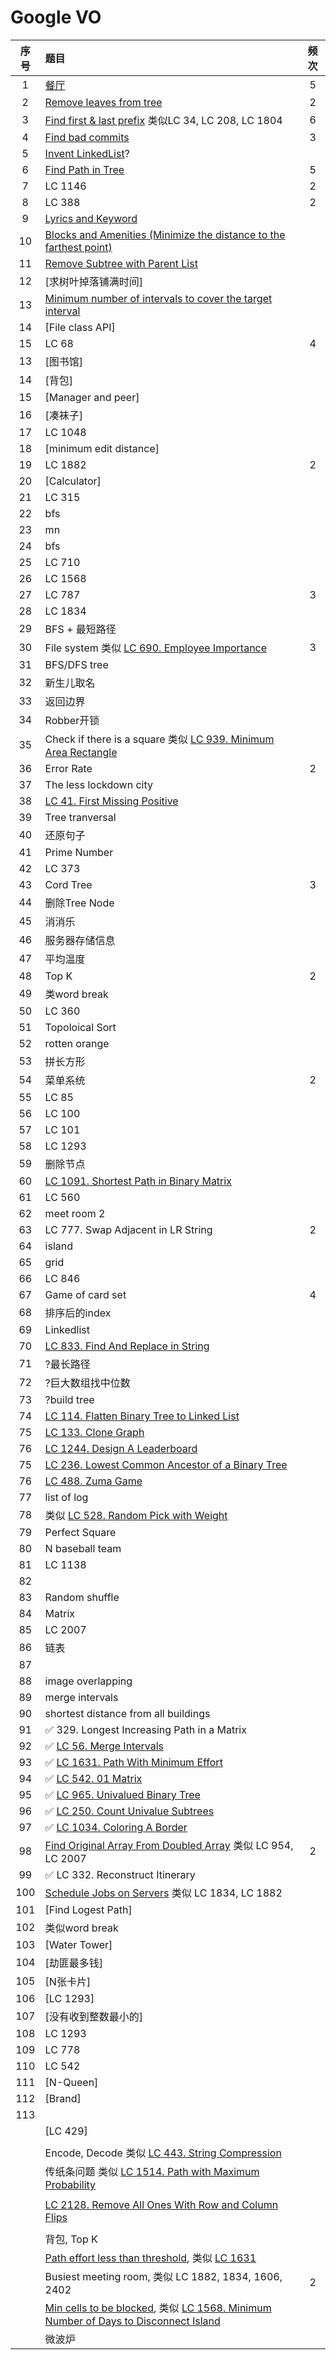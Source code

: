 # Google VO

|序号|题目|频次|
|:---:|:---|:---:|
|1|[餐厅](https://github.com/Na202S/GoogleVO/blob/main/Restaurant.md)|5|
|2|[Remove leaves from tree](https://github.com/Na202S/GoogleVO/blob/main/removeLeaves.md)|2|
|3|[Find first & last prefix](https://github.com/Na202S/GoogleVO/blob/main/find_strings_start_with_prefix.md) 类似LC 34, LC 208, LC 1804|6|
|4|[Find bad commits](https://github.com/Na202S/GoogleVO/blob/main/findBadCommits.md)|3|
|5|[Invent LinkedList]()?||
|6|[Find Path in Tree](https://github.com/Na202S/GoogleVO/blob/main/findPathInTree.md)|5|
|7|LC 1146|2|
|8|LC 388|2|
|9|[Lyrics and Keyword](https://github.com/Na202S/GoogleVO/blob/main/keywordInLyrics.md)||
|10|[Blocks and Amenities (Minimize the distance to the farthest point)](https://github.com/Na202S/GoogleVO/blob/main/blocksAndAmenities.md)||
|11|[Remove Subtree with Parent List](https://github.com/Na202S/GoogleVO/blob/main/removeSubtree.md)||
|12|[求树叶掉落铺满时间]||
|13|[Minimum number of intervals to cover the target interval]()||
|14|[File class API]||
|15|LC 68|4|
|13|[图书馆]||
|14|[背包]||
|15|[Manager and peer]||
|16|[凑袜子]||
|17|LC 1048|
|18|[minimum edit distance]|
|19|LC 1882|2|
|20|[Calculator]|
|21|LC 315|
|22|bfs|
|23|mn|
|24|bfs|
|25|LC 710|
|26|LC 1568|
|27|LC 787|3|
|28|LC 1834|
|29|BFS + 最短路径|
|30|File system 类似 [LC 690. Employee Importance](https://leetcode.com/problems/employee-importance/)|3|
|31|BFS/DFS tree|
|32|新生儿取名|
|33|返回边界|
|34|Robber开锁|
|35|Check if there is a square 类似 [LC 939. Minimum Area Rectangle](https://leetcode.com/problems/minimum-area-rectangle/)|
|36|Error Rate|2|
|37|The less lockdown city|
|38|[LC 41. First Missing Positive](https://leetcode.com/problems/first-missing-positive/)|
|39|Tree tranversal|
|40|还原句子|
|41|Prime Number|
|42|LC 373|
|43|Cord Tree|3|
|44|删除Tree Node|
|45|消消乐|
|46|服务器存储信息|
|47|平均温度|
|48|Top K|2|
|49|类word break|
|50|LC 360|
|51|Topoloical Sort|
|52|rotten orange|
|53|拼长方形|
|54|菜单系统|2|
|55|LC 85|
|56|LC 100|
|57|LC 101|
|58|LC 1293|
|59|删除节点|
|60|[LC 1091. Shortest Path in Binary Matrix](https://leetcode.com/problems/shortest-path-in-binary-matrix/)|
|61|LC 560|
|62|meet room 2|
|63|LC 777. Swap Adjacent in LR String|2|
|64|island|
|65|grid|
|66|LC 846|
|67|Game of card set|4|
|68|排序后的index|
|69|Linkedlist|
|70|[LC 833. Find And Replace in String](https://leetcode.com/problems/find-and-replace-in-string/)|
|71|?最长路径|
|72|?巨大数组找中位数|
|73|?build tree|
|74|[LC 114. Flatten Binary Tree to Linked List](https://leetcode.com/problems/flatten-binary-tree-to-linked-list/)|
|75|[LC 133. Clone Graph](https://leetcode.com/problems/clone-graph/)|
|76|[LC 1244. Design A Leaderboard](https://leetcode.com/problems/design-a-leaderboard/)|
|75|[LC 236. Lowest Common Ancestor of a Binary Tree](https://leetcode.com/problems/lowest-common-ancestor-of-a-binary-tree/)|
|76|[LC 488. Zuma Game](https://leetcode.com/problems/zuma-game/)|
|77|list of log|
|78|类似 [LC 528. Random Pick with Weight](https://leetcode.com/problems/random-pick-with-weight/)|
|79|Perfect Square|
|80|N baseball team|
|81|LC 1138|
|82||
|83|Random shuffle|
|84|Matrix|
|85|LC 2007|
|86|链表|
|87||
|88|image overlapping|
|89|merge intervals|
|90|shortest distance from all buildings|
|91|✅ 329. Longest Increasing Path in a Matrix|
|92|✅ [LC 56. Merge Intervals](https://leetcode.com/problems/merge-intervals/)|
|93|✅ [LC 1631. Path With Minimum Effort](https://leetcode.com/problems/path-with-minimum-effort/)|
|94|✅ [LC 542. 01 Matrix](https://leetcode.com/problems/01-matrix/)|
|95|✅ [LC 965. Univalued Binary Tree](https://leetcode.com/problems/univalued-binary-tree/)|
|96|✅ [LC 250. Count Univalue Subtrees](https://leetcode.com/problems/count-univalue-subtrees/)|
|97|✅ [LC 1034. Coloring A Border](https://leetcode.com/problems/coloring-a-border/)|
|98|[Find Original Array From Doubled Array](https://github.com/Na202S/GoogleVO/blob/main/original_array_from_doubled.md) 类似 LC 954, LC 2007|2|
|99|✅ LC 332. Reconstruct Itinerary|
|100|[Schedule Jobs on Servers](https://github.com/Na202S/GoogleVO/blob/main/schedule_jobs_on_servers.md) 类似 LC 1834, LC 1882|
|101|[Find Logest Path]|
|102|类似word break|
|103|[Water Tower]
|104|[劫匪最多钱]
|105|[N张卡片]|
|106|[LC 1293]|
|107|[没有收到整数最小的]|
|108|LC 1293|
|109|LC 778|
|110|LC 542|
|111|[N-Queen]|
|112|[Brand]|
|113|
||[LC 429] 
|||
||Encode, Decode 类似 [LC 443. String Compression](https://leetcode.com/problems/string-compression/)|
||传纸条问题 类似 [LC 1514. Path with Maximum Probability](https://leetcode.com/problems/path-with-maximum-probability/)|
|||
||[LC 2128. Remove All Ones With Row and Column Flips](https://leetcode.com/problems/remove-all-ones-with-row-and-column-flips/)|
|||
||背包, Top K|
||[Path effort less than threshold](https://github.com/Na202S/GoogleVO/blob/main/path_effort_less_than_threshold.md), 类似 [LC 1631](https://leetcode.com/problems/path-with-minimum-effort/)|
||Busiest meeting room, 类似 LC 1882, 1834, 1606, 2402|2|
||[Min cells to be blocked](https://github.com/Na202S/GoogleVO/blob/main/min_num_cells_to_be_blocked.md), 类似 [LC 1568. Minimum Number of Days to Disconnect Island](https://leetcode.com/problems/minimum-number-of-days-to-disconnect-island/)|
||微波炉|
